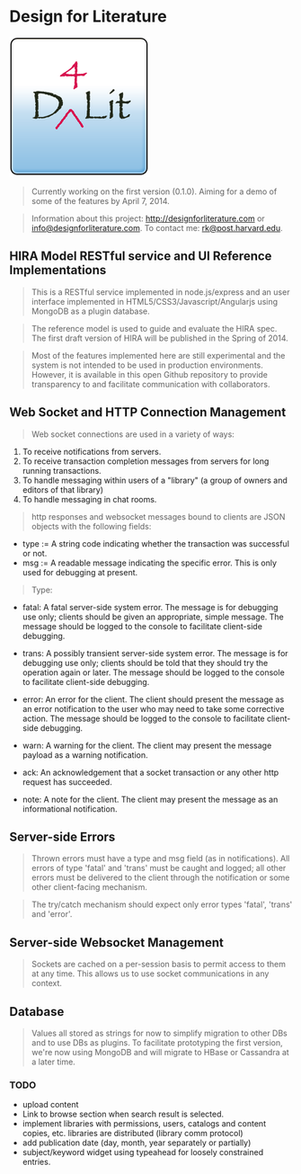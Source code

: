 # Design for Literature
![Design For Literature](public/images/dfl-icon-250.png "Design For Literature")
>Currently working on the first version (0.1.0). Aiming for a demo of some of the
features by April 7, 2014.

> Information about this project: http://designforliterature.com or <info@designforliterature.com>.
> To contact me: <rk@post.harvard.edu>.
>

## HIRA Model RESTful service and UI Reference Implementations

> This is a RESTful service implemented in node.js/express and an user interface
implemented in HTML5/CSS3/Javascript/Angularjs using MongoDB as a plugin database.

> The reference model is used to guide and evaluate the HIRA spec. The first
draft version of HIRA will be published in the Spring of 2014.

> Most of the features implemented here are still experimental and the system
is not intended to be used in production environments. However, it is available in this open
Github repository to provide transparency to and facilitate
communication with collaborators.

## Web Socket and HTTP Connection Management

> Web socket connections are used in a variety of ways:
1. To receive notifications from servers.
2. To receive transaction completion messages from servers for long running transactions.
3. To handle messaging within users of a "library" (a group of owners and editors of that library)
4. To handle messaging in chat rooms.

> http responses and websocket messages bound to clients are JSON objects
 with the following fields:
- type := A string code indicating whether the transaction was successful or not.
- msg := A readable message indicating the specific error. This is only used for debugging at present.


> Type:

- fatal:     A fatal server-side system error. The message is for debugging use only; clients
            should be given an appropriate, simple message. The message should be logged
            to the console to facilitate client-side debugging.

- trans:     A possibly transient server-side system error. The message is for debugging use only; clients
            should be told that they should try the operation again or later. The message should be logged
            to the console to facilitate client-side debugging.

- error:     An error for the client. The client should present the message as an error notification
            to the user who may need to take some corrective action. The message should be logged
            to the console to facilitate client-side debugging.

- warn:      A warning for the client. The client may present the message payload
            as a warning notification.

- ack:       An acknowledgement that a socket transaction or any other http request has succeeded.

- note:      A note for the client. The client may present the message as an
            informational notification.

## Server-side Errors

> Thrown errors must have a type and msg field (as in notifications).
All errors of type 'fatal' and 'trans' must be caught and logged; all
other errors must be delivered to the client through the notification
or some other client-facing mechanism.

>The try/catch mechanism should expect only error types 'fatal', 'trans' and 'error'.

## Server-side Websocket Management

> Sockets are cached on a per-session basis to permit access
to them at any time. This allows us to use socket communications in any context.

## Database

> Values all stored as strings for now to simplify migration to other DBs
and to use DBs as plugins. To facilitate prototyping the first version,
we're now using MongoDB and will migrate to HBase or Cassandra at a later time.

### TODO
- upload content
- Link to browse section when search result is selected.
- implement libraries with permissions, users, catalogs and content copies, etc.
  libraries are distributed (library comm protocol)
- add publication date (day, month, year separately or partially)
- subject/keyword widget using typeahead for loosely constrained entries.
